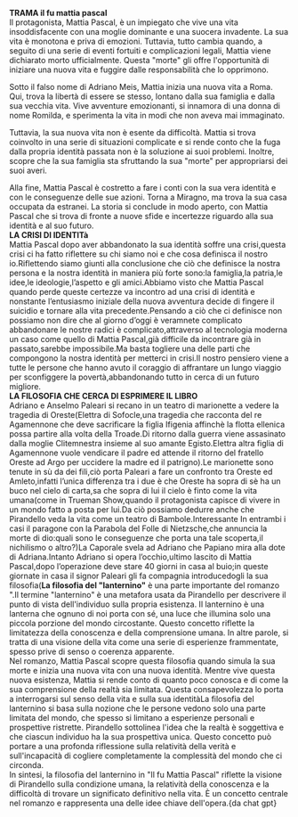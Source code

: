 **TRAMA il fu mattia pascal**  
Il protagonista, Mattia Pascal, è un impiegato che vive una vita insoddisfacente con una moglie dominante e una suocera invadente. La sua vita è monotona e priva di emozioni. Tuttavia, tutto cambia quando, a seguito di una serie di eventi fortuiti e complicazioni legali, Mattia viene dichiarato morto ufficialmente. Questa "morte" gli offre l'opportunità di iniziare una nuova vita e fuggire dalle responsabilità che lo opprimono.

Sotto il falso nome di Adriano Meis, Mattia inizia una nuova vita a Roma. Qui, trova la libertà di essere se stesso, lontano dalla sua famiglia e dalla sua vecchia vita. Vive avventure emozionanti, si innamora di una donna di nome Romilda, e sperimenta la vita in modi che non aveva mai immaginato.

Tuttavia, la sua nuova vita non è esente da difficoltà. Mattia si trova coinvolto in una serie di situazioni complicate e si rende conto che la fuga dalla propria identità passata non è la soluzione ai suoi problemi. Inoltre, scopre che la sua famiglia sta sfruttando la sua "morte" per appropriarsi dei suoi averi.

Alla fine, Mattia Pascal è costretto a fare i conti con la sua vera identità e con le conseguenze delle sue azioni. Torna a Miragno, ma trova la sua casa occupata da estranei. La storia si conclude in modo aperto, con Mattia Pascal che si trova di fronte a nuove sfide e incertezze riguardo alla sua identità e al suo futuro.  
**LA CRISI DI IDENTITà**  
Mattia Pascal dopo aver abbandonato la sua identità soffre una crisi,questa crisi ci ha fatto riflettere su chi siamo noi e che cosa definisca il nostro io.Riflettendo siamo giunti alla conclusione che ciò che definisce la nostra persona e la nostra identità in maniera più forte sono:la famiglia,la patria,le idee,le ideologie,l’aspetto e gli amici.Abbiamo visto che Mattia Pascal quando perde queste certezze va incontro ad una crisi di identità e nonstante l’entusiasmo iniziale della nuova avventura decide di fingere il suicidio e tornare alla vita precedente.Pensando a ciò che ci definisce non possiamo non dire che al giorno d’oggi è veramnete complicato abbandonare le nostre radici è complicato,attraverso al tecnologia moderna un caso come quello di Mattia Pascal,già difficile da incontrare già in passato,sarebbe impossibile.Ma basta togliere una delle parti che compongono la nostra identità per metterci in crisi.Il nostro pensiero viene a tutte le persone che hanno avuto il coraggio di affrantare un lungo viaggio per sconfiggere la povertà,abbandonando tutto in cerca di un futuro migliore.  
**LA FILOSOFIA CHE CERCA DI ESPRIMERE IL LIBRO**  
Adriano e Anselmo Paleari si recano in un teatro di marionette a vedere la tragedia di Oreste(Elettra di Sofocle,una tragedia che racconta del re Agamennone che deve sacrificare la figlia Ifigenia affinchè la flotta ellenica possa partire alla volta della Troade.Di ritorno dalla guerra viene assasinato dalla moglie Clitemnestra insieme al suo amante Egisto.Elettra altra figlia di Agamennone vuole vendicare il padre ed attende il ritorno del fratello Oreste ad Argo per uccidere la madre ed il patrigno).Le marionette sono tenute in sù da dei fili,ciò porta Paleari a fare un confronto tra Oreste ed Amleto,infatti l’unica differenza tra i due è che Oreste ha sopra di sè ha un buco  nel cielo di carta,sa che sopra di lui il cielo è finto come la vita umana(come in Trueman Show,quando il protagonista capisce di vivere in un mondo fatto a posta per lui.Da ciò possiamo dedurre anche che Pirandello veda la vita come un teatro di Bambole.Interessante In entrambi i casi il paragone con la Parabola del Folle di Nietzsche,che annuncia la morte di dio:quali sono le conseguenze che porta una tale scoperta,il nichilismo o altro?)La Caporale svela ad Adriano che Papiano mira alla dote di Adriana.Intanto Adriano si opera l’occhio,ultimo lascito di Mattia Pascal,dopo l’operazione deve stare 40 giorni in casa al buio;in queste giornate in casa il signor Paleari gli fa compagnia introducedogli la sua filosofia(**La filosofia del "lanternino"** è una parte importante del romanzo ".Il termine "lanternino" è una metafora usata da Pirandello per descrivere il punto di vista dell'individuo sulla propria esistenza. Il lanternino è una lanterna che ognuno di noi porta con sé, una luce che illumina solo una piccola porzione del mondo circostante. Questo concetto riflette la limitatezza della conoscenza e della comprensione umana. In altre parole, si tratta di una visione della vita come una serie di esperienze frammentate, spesso prive di senso o coerenza apparente.  
Nel romanzo, Mattia Pascal scopre questa filosofia quando simula la sua morte e inizia una nuova vita con una nuova identità. Mentre vive questa nuova esistenza, Mattia si rende conto di quanto poco conosca e di come la sua comprensione della realtà sia limitata. Questa consapevolezza lo porta a interrogarsi sul senso della vita e sulla sua identitàLa filosofia del lanternino si basa sulla nozione che le persone vedono solo una parte limitata del mondo, che spesso si limitano a esperienze personali e prospettive ristrette. Pirandello sottolinea l'idea che la realtà è soggettiva e che ciascun individuo ha la sua prospettiva unica. Questo concetto può portare a una profonda riflessione sulla relatività della verità e sull'incapacità di cogliere completamente la complessità del mondo che ci circonda.  
In sintesi, la filosofia del lanternino in "Il fu Mattia Pascal" riflette la visione di Pirandello sulla condizione umana, la relatività della conoscenza e la difficoltà di trovare un significato definitivo nella vita. È un concetto centrale nel romanzo e rappresenta una delle idee chiave dell'opera.{da chat gpt}